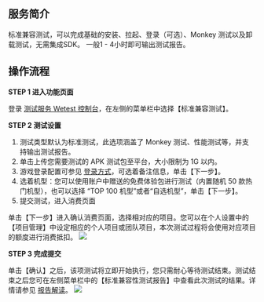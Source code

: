 ## 服务简介
标准兼容测试，可以完成基础的安装、拉起、登录（可选）、Monkey 测试以及卸载测试，无需集成SDK。
一般1 - 4小时即可输出测试报告。

## 操作流程

**STEP 1 进入功能页面**

登录 [测试服务 Wetest 控制台](https://console.cloud.tencent.com/wetest)，在左侧的菜单栏中选择【标准兼容测试】。

**STEP 2 测试设置**

1. 测试类型默认为标准测试，此选项涵盖了 Monkey 测试、性能测试等，并支持输出测试报告。
2. 单击上传您需要测试的 APK 测试包至平台，大小限制为 1G 以内。
3. 游戏登录配置可参见 [登录方式](https://cloud.tencent.com/document/product/369/4868)，可选着备注信息，单击【下一步】。
4. 选着机型：您可以使用账户中赠送的免费体验包进行测试（内置随机 50 款热门机型），也可以选择 “TOP 100 机型”或者“自选机型”，单击【下一步】。
5. 提交测试，进入消费页面

单击【下一步】进入确认消费页面，选择相对应的项目。您可以在个人设置中的【项目管理】中设定相应的个人项目或团队项目，本次测试过程将会使用对应项目的额度进行消费抵扣。
![](https://main.qcloudimg.com/raw/fa43b44adefabebf24f16f63a73fb82e.png)

**STEP 3 完成提交**

单击【确认】之后，该项测试将立即开始执行，您只需耐心等待测试结束。测试结束之后您可在左侧菜单栏中的【标准兼容性测试报告】中查看此次测试的结果。详情请参见 [报告解读](https://cloud.tencent.com/document/product/369/3729)。
![](https://main.qcloudimg.com/raw/6c213f80ebea784510b59ae1e847505b.png)
